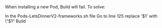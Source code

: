 When installing a new Pod, Build will fail. To solve:

In the Pods-LetsDinnerV2-frameworks.sh file
Go to line 125
replace '$1' with \"$1\"
Build



